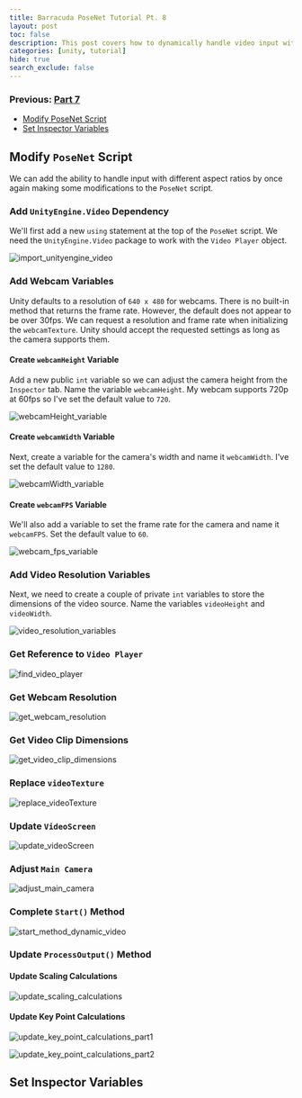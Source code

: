 ```yaml
---
title: Barracuda PoseNet Tutorial Pt. 8
layout: post
toc: false
description: This post covers how to dynamically handle video input with different aspect ratios.
categories: [unity, tutorial]
hide: true
search_exclude: false
---
```


### Previous: [Part 7](https://christianjmills.com/unity/tutorial/2020/11/15/Barracuda-PoseNet-Tutorial-7.html)

* [Modify PoseNet Script](#modify-posenet-script)
* [Set Inspector Variables](#set-inspector-variables)

## Modify `PoseNet` Script

We can add the ability to handle input with different aspect ratios by once again making some modifications to the `PoseNet` script.

### Add `UnityEngine.Video` Dependency

We'll first add a new `using` statement at the top of the `PoseNet` script. We need the `UnityEngine.Video` package to work with the `Video Player` object.

![import_unityengine_video](\images\barracuda-posenet-tutorial\import_unityengine_video.png)

### Add Webcam Variables

Unity defaults to a resolution of `640 x 480` for webcams. There is no built-in method that returns the frame rate. However, the default does not appear to be over 30fps.  We can request a resolution and frame rate when initializing the `webcamTexture`. Unity should accept the requested settings as long as the camera supports them.

#### Create `webcamHeight` Variable

Add a new public `int` variable so we can adjust the camera height from the `Inspector` tab. Name the variable `webcamHeight`. My webcam supports 720p at 60fps so I've set the default value to `720`.

![webcamHeight_variable](\images\barracuda-posenet-tutorial\webcamHeight_variable.png)

#### Create `webcamWidth` Variable

Next, create a variable for the camera's width and name it `webcamWidth`. I've set the default value to `1280`.

![webcamWidth_variable](\images\barracuda-posenet-tutorial\webcamWidth_variable.png)

#### Create `webcamFPS` Variable

We'll also add a variable to set the frame rate for the camera and name it `webcamFPS`. Set the default value to `60`.

![webcam_fps_variable](\images\barracuda-posenet-tutorial\webcam_fps_variable.png)



### Add Video Resolution Variables

Next, we need to create a couple of private `int` variables to store the dimensions of the video source. Name the variables `videoHeight` and `videoWidth`.

![video_resolution_variables](\images\barracuda-posenet-tutorial\video_resolution_variables.png)



### Get Reference to `Video Player`

![find_video_player](\images\barracuda-posenet-tutorial\find_video_player.png)



### Get Webcam Resolution

![get_webcam_resolution](\images\barracuda-posenet-tutorial\get_webcam_resolution.png)



### Get Video Clip Dimensions

![get_video_clip_dimensions](\images\barracuda-posenet-tutorial\get_video_clip_dimensions.png)

### Replace `videoTexture`

![replace_videoTexture](\images\barracuda-posenet-tutorial\replace_videoTexture.png)

### Update `VideoScreen`

![update_videoScreen](\images\barracuda-posenet-tutorial\update_videoScreen.png)

### Adjust `Main Camera`

![adjust_main_camera](\images\barracuda-posenet-tutorial\adjust_main_camera.png)

### Complete `Start()` Method

![start_method_dynamic_video](\images\barracuda-posenet-tutorial\start_method_dynamic_video_4.png)



### Update `ProcessOutput()` Method



#### Update Scaling Calculations



![update_scaling_calculations](\images\barracuda-posenet-tutorial\update_scaling_calculations.png)





#### Update Key Point Calculations



![update_key_point_calculations_part1](\images\barracuda-posenet-tutorial\update_key_point_calculations_part1.png)



![update_key_point_calculations_part2](\images\barracuda-posenet-tutorial\update_key_point_calculations_part2.png)



## Set Inspector Variables

